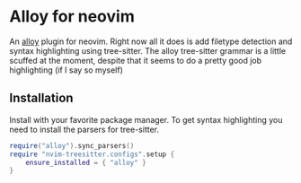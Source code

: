 # Alloy for neovim

An [alloy](http://alloytools.org/) plugin for neovim. Right now all it does is
add filetype detection and syntax highlighting using tree-sitter. The alloy
tree-sitter grammar is a little scuffed at the moment, despite that it seems to
do a pretty good job highlighting (if I say so myself)

## Installation

Install with your favorite package manager. To get syntax highlighting you need
to install the parsers for tree-sitter.

```lua
require("alloy").sync_parsers()
require "nvim-treesitter.configs".setup {
    ensure_installed = { "alloy" }
}
```
